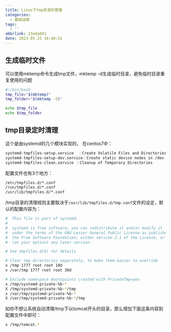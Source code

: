 ```yaml
---
title: Linux下tmp目录的管理
categories:
  - 基础运维
tags:
  - ''
abbrlink: 23ada041
date: 2023-05-25 16:40:51
---
```



## 生成临时文件

可以使用mktemp命令生成tmp文件，mktemp -d生成临时目录，避免临时目录重复使用的问题

```bash
#!/bin/bash
tmp_file="$(mktemp)"
tmp_folder="$(mktemp -d)"

echo $tmp_file
echo $tmp_folder
```

## tmp目录定时清理

这个是由systemd的几个模块实现的， 在centos7中：

```bash
systemd-tmpfiles-setup.service  ：Create Volatile Files and Directories
systemd-tmpfiles-setup-dev.service：Create static device nodes in /dev
systemd-tmpfiles-clean.service ：Cleanup of Temporary Directories
```

配置文件也有3个地方：

```bash
/etc/tmpfiles.d/*.conf
/run/tmpfiles.d/*.conf
/usr/lib/tmpfiles.d/*.conf
```

/tmp目录的清理规则主要取决于`/usr/lib/tmpfiles.d/tmp.conf`文件的设定，默认的配置内容为：

```bash
#  This file is part of systemd.
#
#  systemd is free software; you can redistribute it and/or modify it
#  under the terms of the GNU Lesser General Public License as published by
#  the Free Software Foundation; either version 2.1 of the License, or
#  (at your option) any later version.

# See tmpfiles.d(5) for details

# Clear tmp directories separately, to make them easier to override
v /tmp 1777 root root 10d
v /var/tmp 1777 root root 30d

# Exclude namespace mountpoints created with PrivateTmp=yes
x /tmp/systemd-private-%b-*
X /tmp/systemd-private-%b-*/tmp
x /var/tmp/systemd-private-%b-*
X /var/tmp/systemd-private-%b-*/tmp
```

如你不想让系统自动清理/tmp下以tomcat开头的目录，那么增加下面这条内容到配置文件中即可：

```bash
x /tmp/tomcat.*
```
